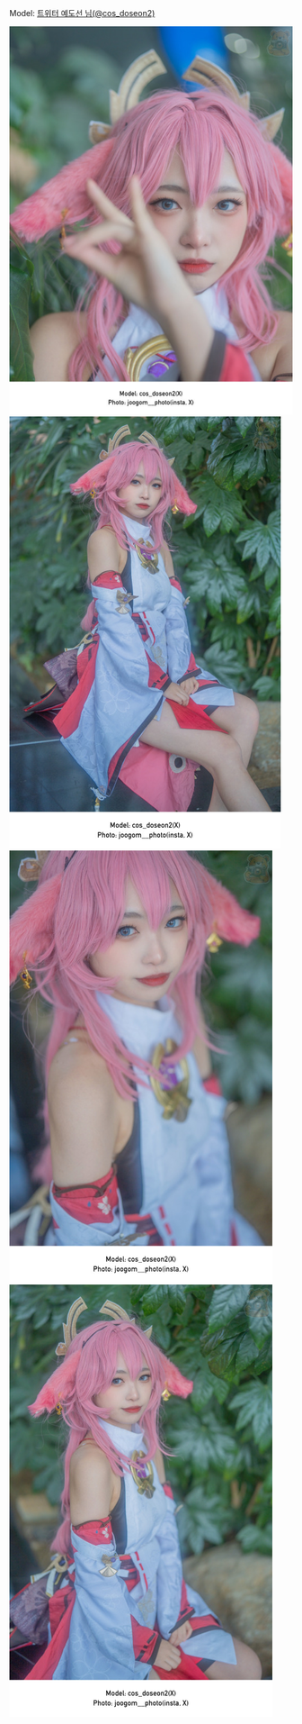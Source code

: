 ﻿---
dddd: 2023.12.16 서코
nickname: 예도선
sns_type: x
sns_id: cos_doseon2
---

Model: <a href="https://x.com/cos_doseon2" target="_blank">트위터 예도선 님(@cos_doseon2)</a>

![IMG8825.jpg](/assets/img/2023/12-16/IMG8825.jpg)
![IMG8827.jpg](/assets/img/2023/12-16/IMG8827.jpg)
![IMG8830.jpg](/assets/img/2023/12-16/IMG8830.jpg)
![IMG8832.jpg](/assets/img/2023/12-16/IMG8832.jpg)